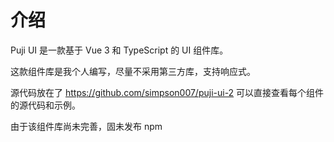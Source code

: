# 介绍

Puji UI 是一款基于 Vue 3 和 TypeScript 的 UI 组件库。

这款组件库是我个人编写，尽量不采用第三方库，支持响应式。

源代码放在了 https://github.com/simpson007/puji-ui-2
可以直接查看每个组件的源代码和示例。

由于该组件库尚未完善，固未发布 npm